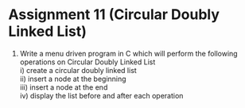 # Assignment 11 (Circular Doubly Linked List)
1. Write a menu driven program in C which will perform the following operations on Circular Doubly Linked List\
 i) create a circular doubly linked list\
ii) insert a node at the beginning\
iii) insert a node at the end\
iv) display the list before and after each operation

